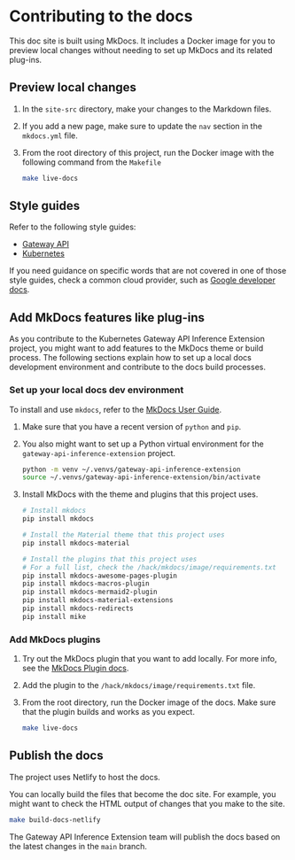 # Contributing to the docs

This doc site is built using MkDocs. It includes a Docker image for you to preview local changes without needing to set up MkDocs and its related plug-ins.

## Preview local changes

1. In the `site-src` directory, make your changes to the Markdown files.

2. If you add a new page, make sure to update the `nav` section in the `mkdocs.yml` file.

3. From the root directory of this project, run the Docker image with the following command from the `Makefile`
   ```sh
   make live-docs
   ```

## Style guides

Refer to the following style guides:

* [Gateway API](https://gateway-api.sigs.k8s.io/contributing/style-guide/)
* [Kubernetes](https://kubernetes.io/docs/contribute/style/style-guide/)

If you need guidance on specific words that are not covered in one of those style guides, check a common cloud provider, such as [Google developer docs](https://developers.google.com/style).

## Add MkDocs features like plug-ins

As you contribute to the Kubernetes Gateway API Inference Extension project, you might want to add features to the MkDocs theme or build process. The following sections explain how to set up a local docs development environment and contribute to the docs build processes.

### Set up your local docs dev environment

To install and use `mkdocs`, refer to the [MkDocs User Guide](https://www.mkdocs.org/user-guide/).

1. Make sure that you have a recent version of `python` and `pip`.

2. You also might want to set up a Python virtual environment for the `gateway-api-inference-extension` project.
   ```sh
   python -m venv ~/.venvs/gateway-api-inference-extension
   source ~/.venvs/gateway-api-inference-extension/bin/activate
   ```

3. Install MkDocs with the theme and plugins that this project uses.
   ```sh
   # Install mkdocs
   pip install mkdocs
   
   # Install the Material theme that this project uses
   pip install mkdocs-material
   
   # Install the plugins that this project uses
   # For a full list, check the /hack/mkdocs/image/requirements.txt
   pip install mkdocs-awesome-pages-plugin
   pip install mkdocs-macros-plugin
   pip install mkdocs-mermaid2-plugin
   pip install mkdocs-material-extensions
   pip install mkdocs-redirects
   pip install mike
   ```

### Add MkDocs plugins

1. Try out the MkDocs plugin that you want to add locally. For more info, see the [MkDocs Plugin docs](https://squidfunk.github.io/mkdocs-material/plugins/).

2. Add the plugin to the `/hack/mkdocs/image/requirements.txt` file.

3. From the root directory, run the Docker image of the docs. Make sure that the plugin builds and works as you expect.
   ```sh
   make live-docs
   ```

## Publish the docs

The project uses Netlify to host the docs. 

You can locally build the files that become the doc site. For example, you might want to check the HTML output of changes that you make to the site.

```sh
make build-docs-netlify
```

The Gateway API Inference Extension team will publish the docs based on the latest changes in the `main` branch.